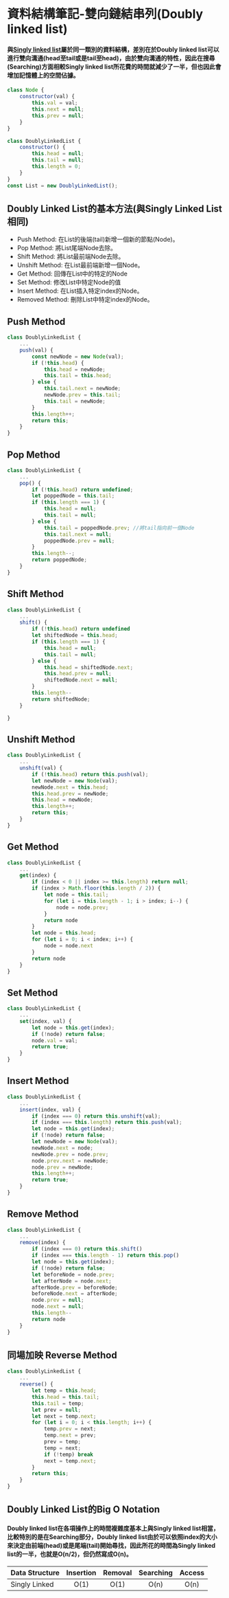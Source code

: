# 資料結構筆記-雙向鏈結串列(Doubly linked list)

####  與[Singly linked list]()屬於同一類別的資料結構，差別在於Doubly linked list可以進行雙向溝通(head至tail或是tail至head)，由於雙向溝通的特性，因此在搜尋(Searching)方面相較Singly linked list所花費的時間就減少了一半，但也因此會增加記憶體上的空間佔據。

``` js
class Node {
    constructor(val) {
        this.val = val;
        this.next = null;
        this.prev = null;
    }
}

class DoublyLinkedList {
    constructor() {
        this.head = null;
        this.tail = null;
        this.length = 0;
    }
}
const List = new DoublyLinkedList();
```

## Doubly Linked List的基本方法(與Singly Linked List相同)

* Push Method: 在List的後端(tail)新增一個新的節點(Node)。
* Pop Method: 將List尾端Node去除。
* Shift Method: 將List最前端Node去除。
* Unshift Method: 在List最前端新增一個Node。
* Get Method: 回傳在List中的特定的Node
* Set Method: 修改List中特定Node的值
* Insert Method: 在List插入特定index的Node。
* Removed Method: 刪除List中特定index的Node。

## Push Method

``` js
class DoublyLinkedList {
    ...
    push(val) {
        const newNode = new Node(val);
        if (!this.head) {
            this.head = newNode;
            this.tail = this.head;
        } else {
            this.tail.next = newNode;
            newNode.prev = this.tail;
            this.tail = newNode;
        }
        this.length++;
        return this;
    }
}
```

## Pop Method

``` js
class DoublyLinkedList {
    ...
    pop() {
        if (!this.head) return undefined;
        let poppedNode = this.tail;
        if (this.length === 1) {
            this.head = null;
            this.tail = null;
        } else {
            this.tail = poppedNode.prev; //將tail指向前一個Node
            this.tail.next = null;
            poppedNode.prev = null;
        }
        this.length--;
        return poppedNode;
    }
}
```

## Shift Method

``` js
class DoublyLinkedList {
    ...
    shift() {
        if (!this.head) return undefined
        let shiftedNode = this.head;
        if (this.length === 1) {
            this.head = null;
            this.tail = null;
        } else {
            this.head = shiftedNode.next;
            this.head.prev = null;
            shiftedNode.next = null;
        }
        this.length--
        return shiftedNode;
    }

}
```

## Unshift Method

``` js
class DoublyLinkedList {
    ...
    unshift(val) {
        if (!this.head) return this.push(val);
        let newNode = new Node(val);
        newNode.next = this.head;
        this.head.prev = newNode;
        this.head = newNode;
        this.length++;
        return this;
    }
}
```

## Get Method

``` js
class DoublyLinkedList {
    ...
    get(index) {
        if (index < 0 || index >= this.length) return null;
        if (index > Math.floor(this.length / 2)) {
            let node = this.tail;
            for (let i = this.length - 1; i > index; i--) {
                node = node.prev;
            }
            return node
        }
        let node = this.head;
        for (let i = 0; i < index; i++) {
            node = node.next
        }
        return node
    }
}
```

## Set Method

``` js
class DoublyLinkedList {
    ...
    set(index, val) {
        let node = this.get(index);
        if (!node) return false;
        node.val = val;
        return true;
    }
}
```

## Insert Method

``` js
class DoublyLinkedList {
    ...
    insert(index, val) {
        if (index === 0) return this.unshift(val);
        if (index === this.length) return this.push(val);
        let node = this.get(index);
        if (!node) return false;
        let newNode = new Node(val);
        newNode.next = node;
        newNode.prev = node.prev;
        node.prev.next = newNode;
        node.prev = newNode;
        this.length++;
        return true;
    }
}
```

## Remove Method

``` js
class DoublyLinkedList {
    ...
    remove(index) {
        if (index === 0) return this.shift()
        if (index === this.length - 1) return this.pop()
        let node = this.get(index);
        if (!node) return false;
        let beforeNode = node.prev;
        let afterNode = node.next;
        afterNode.prev = beforeNode;
        beforeNode.next = afterNode;
        node.prev = null;
        node.next = null;
        this.length--
        return node
    }
}
```

## 同場加映 Reverse Method

``` js
class DoublyLinkedList {
    ...
    reverse() {
        let temp = this.head;
        this.head = this.tail;
        this.tail = temp;
        let prev = null;
        let next = temp.next;
        for (let i = 0; i < this.length; i++) {
            temp.prev = next;
            temp.next = prev;
            prev = temp;
            temp = next;
            if (!temp) break
            next = temp.next;
        }
        return this;
    }
}
```

## Doubly Linked List的Big O Notation

#### Doubly linked list在各項操作上的時間複雜度基本上與Singly linked list相當，比較特別的是在Searching部分，Doubly linked list由於可以依照index的大小來決定由前端(head)或是尾端(tail)開始尋找，因此所花的時間為Singly linked list的一半，也就是O(n/2)，但仍然寫成O(n)。

Data Structure| Insertion| Removal  | Searching| Access
  ----------  |:--------:|:--------:|:--------:|:-------:
Singly Linked |   O(1)   |   O(1)   |   O(n)   | O(n)
